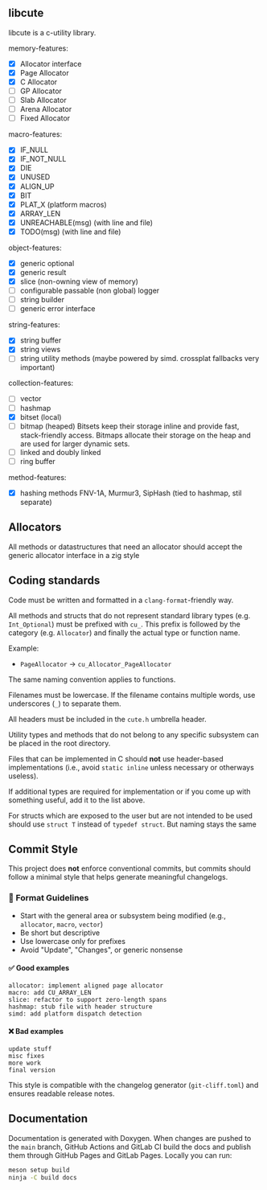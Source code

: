 ## libcute 
libcute is a c-utility library.

memory-features:
 - [X] Allocator interface
 - [X] Page Allocator 
 - [X] C Allocator
 - [ ] GP Allocator 
 - [ ] Slab Allocator
 - [ ] Arena Allocator 
 - [ ] Fixed Allocator

macro-features:
 - [X] IF_NULL
 - [X] IF_NOT_NULL
 - [X] DIE 
 - [X] UNUSED
 - [X] ALIGN_UP
 - [X] BIT
 - [X] PLAT_X (platform macros)
 - [X] ARRAY_LEN
 - [X] UNREACHABLE(msg) (with line and file)
 - [X] TODO(msg) (with line and file)

object-features:
 - [X] generic optional
 - [X] generic result
 - [X] slice (non-owning view of memory)
 - [ ] configurable passable (non global) logger 
 - [ ] string builder
 - [ ] generic error interface

 string-features:
 - [X] string buffer
 - [X] string views
- [ ] string utility methods (maybe powered by simd. crossplat fallbacks very important)

collection-features:
 - [ ] vector
 - [ ] hashmap
 - [X] bitset (local)
 - [ ] bitmap (heaped)
Bitsets keep their storage inline and provide fast, stack-friendly access.
Bitmaps allocate their storage on the heap and are used for larger dynamic sets.
 - [ ] linked and doubly linked
 - [ ] ring buffer

 method-features:
 - [X] hashing methods FNV-1A, Murmur3, SipHash (tied to hashmap, stil separate)

## Allocators
All methods or datastructures that need an allocator should accept the generic allocator interface in a zig style 
 
## Coding standards
Code must be written and formatted in a `clang-format`-friendly way.

All methods and structs that do not represent standard library types (e.g. `Int_Optional`) must be prefixed with `cu_`. This prefix is followed by the category (e.g. `Allocator`) and finally the actual type or function name.

Example:
 - `PageAllocator` → `cu_Allocator_PageAllocator`

The same naming convention applies to functions.

Filenames must be lowercase. If the filename contains multiple words, use underscores (`_`) to separate them.

All headers must be included in the `cute.h` umbrella header.

Utility types and methods that do not belong to any specific subsystem can be placed in the root directory.

Files that can be implemented in C should **not** use header-based implementations (i.e., avoid `static inline` unless necessary or otherways useless).

If additional types are required for implementation or if you come up with something useful, add it to the list above.

For structs which are exposed to the user but are not intended to be used should use `struct T` instead of `typedef struct`. But naming stays the same

## Commit Style

This project does **not** enforce conventional commits, but commits should follow a minimal style that helps generate meaningful changelogs.

### 🧱 Format Guidelines

- Start with the general area or subsystem being modified (e.g., `allocator`, `macro`, `vector`)
- Be short but descriptive
- Use lowercase only for prefixes
- Avoid "Update", "Changes", or generic nonsense

#### ✅ Good examples
```
allocator: implement aligned page allocator
macro: add CU_ARRAY_LEN
slice: refactor to support zero-length spans
hashmap: stub file with header structure
simd: add platform dispatch detection
```

#### ❌ Bad examples
```
update stuff
misc fixes
more work
final version
```

This style is compatible with the changelog generator (`git-cliff.toml`) and ensures readable release notes.

## Documentation

Documentation is generated with Doxygen. When changes are pushed to the `main`
branch, GitHub Actions and GitLab CI build the docs and publish them through
GitHub Pages and GitLab Pages. Locally you can run:

```sh
meson setup build
ninja -C build docs
```


